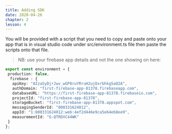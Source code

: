 ```yaml
---
title: Adding SDK
date: 2020-04-26
chapter: 2
lesson: 4
---
```


You will be provided with a script that you need to copy and paste onto your app that is in visual studio code under src/environment.ts file then  paste the scripts onto that file.

> NB: use your firebase app details and not the one showing on here:

```typescript
export const environment = {
 production: false,
  firebase : {
   apiKey: "AIzaSyDjrJwv_wGP8ruYRruH2ujOxrbhkg5aO2A",
   authDomain: "first-firebase-app-81378.firebaseapp.com",
   databaseURL: "https://first-firebase-app-81378.firebaseio.com",
   projectId: "first-firebase-app-81378",
   storageBucket: "first-firebase-app-81378.appspot.com",
   messagingSenderId: "800331624012",
   appId: "1:800331624012:web:4ef2d446e9ca5e64eb8ee9",
   measurementId: "G-QTRDVC44WK"
 }
};
```

